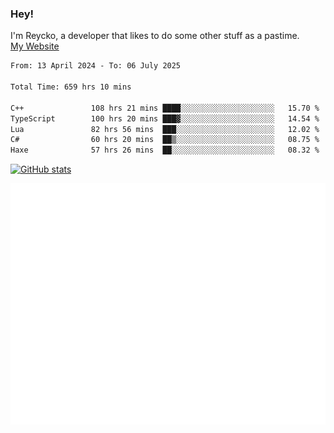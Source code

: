 ### Hey!
I'm Reycko, a developer that likes to do some other stuff as a pastime.  
[My Website](https://reycko.root.sx)

<!--START_SECTION:wakasection-->

```txt
From: 13 April 2024 - To: 06 July 2025

Total Time: 659 hrs 10 mins

C++               108 hrs 21 mins ████░░░░░░░░░░░░░░░░░░░░░   15.70 %
TypeScript        100 hrs 20 mins ███▓░░░░░░░░░░░░░░░░░░░░░   14.54 %
Lua               82 hrs 56 mins  ███░░░░░░░░░░░░░░░░░░░░░░   12.02 %
C#                60 hrs 20 mins  ██▒░░░░░░░░░░░░░░░░░░░░░░   08.75 %
Haxe              57 hrs 26 mins  ██░░░░░░░░░░░░░░░░░░░░░░░   08.32 %
```

<!--END_SECTION:wakasection-->

[![GitHub stats](https://github-readme-stats.vercel.app/api?username=Reycko&show_icons=true&theme=dark&hide_title=true&count_private=true)](https://github.com/anuraghazra/github-readme-stats)

![Metrics](/github-metrics.svg)
